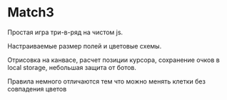 # Match3

Простая игра три-в-ряд на чистом js.

Настраиваемые размер полей и цветовые схемы.

Отрисовка на канвасе, расчет позиции курсора, сохранение очков в local storage, небольшая защита от ботов.

Правила немного отличаются тем что можно менять клетки без совпадения цветов
